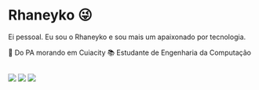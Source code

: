 # Rhaneyko 😜
Ei pessoal. Eu sou o Rhaneyko e sou mais um apaixonado por tecnologia.

📍 Do PA morando em Cuiacity
📚 Estudante de Engenharia da Computação 

  ##
  
  <div>
  <a href = "mailto: contatorhaneykohonorio@gmail.com"><img src="https://img.shields.io/badge/-Gmail-%23EA4335?style=for-the-badge&logo=gmail&logoColor=white" target="_blank"></a>
  <a href="https://www.linkedin.com/in/rhaneyko-honorio-73657819b/" target="_blank"><img src="https://img.shields.io/badge/-LinkedIn-%230077B5?style=for-the-badge&logo=linkedin&logoColor=white" target="_blank"></a>
  <a href="https://www.instagram.com/rhaneyko/" target="_blank"><img src="https://img.shields.io/badge/-Instagram-%23E4405F?style=for-the-badge&logo=instagram&logoColor=white" target="_blank"></a>
</div>
